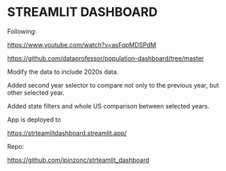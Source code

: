 # STREAMLIT DASHBOARD 

Following: 

https://www.youtube.com/watch?v=asFqpMDSPdM

https://github.com/dataprofessor/population-dashboard/tree/master


Modify the data to include 2020s data. 

Added second year selector to compare not only to the previous year, but other selected year. 

Added state filters and whole US comparison between selected years. 


App is deployed to 

https://strteamlitdashboard.streamlit.app/

Repo:
 
https://github.com/jpinzonc/strteamlit_dashboard